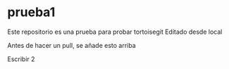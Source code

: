 # prueba1
Este repositorio es una prueba para probar tortoisegit
Editado desde local

Antes de hacer un pull, se añade esto arriba

Escribir 2
